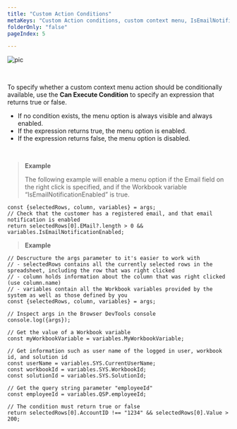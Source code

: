 ```yaml
---
title: "Custom Action Conditions"
metaKeys: "Custom Action conditions, custom context menu, IsEmailNotificationEnabled"
folderOnly: "false"
pageIndex: 5

---
```




![pic](https://profitbasedocs.blob.core.windows.net/images/customAction1.png)

<br/>

To specify whether a custom context menu action should be conditionally available, use the **Can Execute Condition** to specify an expression that returns true or false.

-	If no condition exists, the menu option is always visible and always enabled.
-	If the expression returns true, the menu option is enabled.
-	If the expression returns false, the menu option is disabled.


<br/>



>**Example** 
>
>The following example will enable a menu option if the Email field on the right click is specified, and if the Workbook variable “IsEmailNotificationEnabled” is true.

```
const {selectedRows, column, variables} = args;
// Check that the customer has a registered email, and that email notification is enabled
return selectedRows[0].EMail?.length > 0 && variables.IsEmailNotificationEnabled;
```


>**Example** 
>

```
// Descructure the args parameter to it's easier to work with
// - selectedRows contains all the currently selected rows in the spreadsheet, including the row that was right clicked
// - column holds information about the column that was right clicked (use column.name)
// - variables contain all the Workbook variables provided by the system as well as those defined by you
const {selectedRows, column, variables} = args;

// Inspect args in the Browser DevTools console
console.log({args});

// Get the value of a Workbook variable
const myWorkbookVariable = variables.MyWorkbookVariable;

// Get information such as user name of the logged in user, workbook id, and solution id
const userName = variables.SYS.CurrentUserName;
const workbookId = variables.SYS.WorkbookId;
const solutionId = variables.SYS.SolutionId;

// Get the query string parameter "employeeId"
const employeeId = variables.QSP.employeeId;

// The condition must return true or false
return selectedRows[0].AccountID !== "1234" && selectedRows[0].Value > 200;
```

<br/>

